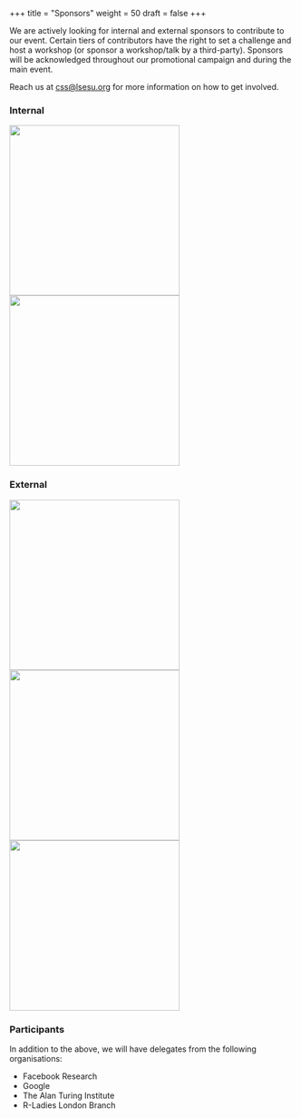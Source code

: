+++
title = "Sponsors"
weight = 50
draft = false
+++

We are actively looking for internal and external sponsors to contribute to our event. Certain tiers of contributors have the right to set a challenge and host a workshop (or sponsor a workshop/talk by a third-party). Sponsors will be acknowledged throughout our promotional campaign and during the main event.

Reach us at [css@lsesu.org](mailto:css@lsesu.org?subject=Sponsorship) for more information on how to get involved.

### Internal

<a href="http://www.lse.ac.uk/supporting-lse/give-to-lse/annual-fund">
<img src="images/af.jpg" width="300"></a>

<a href="http://www.lse.ac.uk/seds/">
<img src="images/seds.jpg" width="300"></a>


### External

<a href="https://github.com/">
<img src="images/github.jpg" width="300"></a>

<a href="https://cambridgespark.com/">
<img src="images/spark.jpg" width="300"></a>

<a href="https://www.r-consortium.org/">
<img src="images/consortium.jpg" width="300"></a>

### Participants

In addition to the above, we will have delegates from the following organisations:

* Facebook Research
* Google
* The Alan Turing Institute
* R-Ladies London Branch